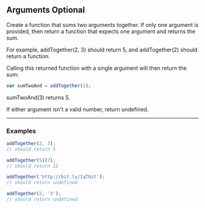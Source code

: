 ## Arguments Optional

Create a function that sums two arguments together. If only one argument is provided, then return a function that expects one argument and returns the sum.

For example, addTogether(2, 3) should return 5, and addTogether(2) should return a function.

Calling this returned function with a single argument will then return the sum:

```javascript
var sumTwoAnd = addTogether(2);
```

sumTwoAnd(3) returns 5.

If either argument isn't a valid number, return undefined.

---

### Examples

```javascript
addTogether(2, 3);
// should return 5
```

```javascript
addTogether(5)(7);
// should return 12
```

```javascript
addTogether('http://bit.ly/IqT6zt');
// should return undefined
```

```javascript
addTogether(2, '3');
// should return undefined
```
